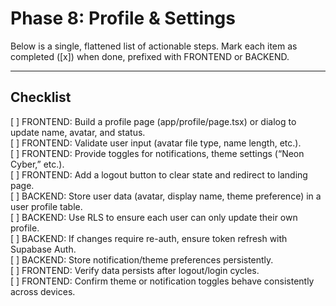 # Phase 8: Profile & Settings

Below is a single, flattened list of actionable steps. Mark each item as completed ([x]) when done, prefixed with FRONTEND or BACKEND.

---

## Checklist

[ ] FRONTEND: Build a profile page (app/profile/page.tsx) or dialog to update name, avatar, and status.  
[ ] FRONTEND: Validate user input (avatar file type, name length, etc.).  
[ ] FRONTEND: Provide toggles for notifications, theme settings (“Neon Cyber,” etc.).  
[ ] FRONTEND: Add a logout button to clear state and redirect to landing page.  
[ ] BACKEND: Store user data (avatar, display name, theme preference) in a user profile table.  
[ ] BACKEND: Use RLS to ensure each user can only update their own profile.  
[ ] BACKEND: If changes require re-auth, ensure token refresh with Supabase Auth.  
[ ] BACKEND: Store notification/theme preferences persistently.  
[ ] FRONTEND: Verify data persists after logout/login cycles.  
[ ] FRONTEND: Confirm theme or notification toggles behave consistently across devices.  